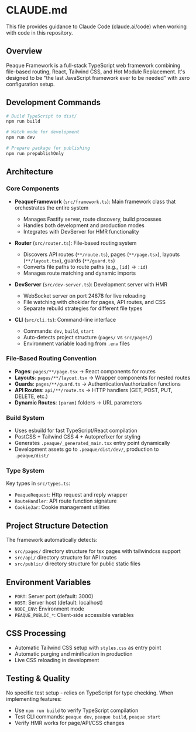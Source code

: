 # CLAUDE.md

This file provides guidance to Claude Code (claude.ai/code) when working with code in this repository.

## Overview

Peaque Framework is a full-stack TypeScript web framework combining file-based routing, React, Tailwind CSS, and Hot Module Replacement. It's designed to be "the last JavaScript framework ever to be needed" with zero configuration setup.

## Development Commands

```bash
# Build TypeScript to dist/
npm run build

# Watch mode for development
npm run dev

# Prepare package for publishing
npm run prepublishOnly
```

## Architecture

### Core Components

- **PeaqueFramework** (`src/framework.ts`): Main framework class that orchestrates the entire system
  - Manages Fastify server, route discovery, build processes
  - Handles both development and production modes
  - Integrates with DevServer for HMR functionality

- **Router** (`src/router.ts`): File-based routing system
  - Discovers API routes (`**/route.ts`), pages (`**/page.tsx`), layouts (`**/layout.tsx`), guards (`**/guard.ts`)
  - Converts file paths to route paths (e.g., `[id]` → `:id`)
  - Manages route matching and dynamic imports

- **DevServer** (`src/dev-server.ts`): Development server with HMR
  - WebSocket server on port 24678 for live reloading
  - File watching with chokidar for pages, API routes, and CSS
  - Separate rebuild strategies for different file types

- **CLI** (`src/cli.ts`): Command-line interface
  - Commands: `dev`, `build`, `start`
  - Auto-detects project structure (`pages/` vs `src/pages/`)
  - Environment variable loading from `.env` files

### File-Based Routing Convention

- **Pages**: `pages/**/page.tsx` → React components for routes
- **Layouts**: `pages/**/layout.tsx` → Wrapper components for nested routes
- **Guards**: `pages/**/guard.ts` → Authentication/authorization functions
- **API Routes**: `api/**/route.ts` → HTTP handlers (GET, POST, PUT, DELETE, etc.)
- **Dynamic Routes**: `[param]` folders → URL parameters

### Build System

- Uses esbuild for fast TypeScript/React compilation
- PostCSS + Tailwind CSS 4 + Autoprefixer for styling
- Generates `.peaque/_generated_main.tsx` entry point dynamically
- Development assets go to `.peaque/dist/dev/`, production to `.peaque/dist/`

### Type System

Key types in `src/types.ts`:
- `PeaqueRequest`: Http request and reply wrapper
- `RouteHandler`: API route function signature
- `CookieJar`: Cookie management utilities

## Project Structure Detection

The framework automatically detects:
- `src/pages/` directory structure for tsx pages with tailwindcss support
- `src/api/` directory structure for API routes
- `src/public/` directory structure for public static files

## Environment Variables

- `PORT`: Server port (default: 3000)
- `HOST`: Server host (default: localhost)
- `NODE_ENV`: Environment mode
- `PEAQUE_PUBLIC_*`: Client-side accessible variables

## CSS Processing

- Automatic Tailwind CSS setup with `styles.css` as entry point
- Automatic purging and minification in production
- Live CSS reloading in development

## Testing & Quality

No specific test setup - relies on TypeScript for type checking. When implementing features:
- Use `npm run build` to verify TypeScript compilation
- Test CLI commands: `peaque dev`, `peaque build`, `peaque start`
- Verify HMR works for page/API/CSS changes